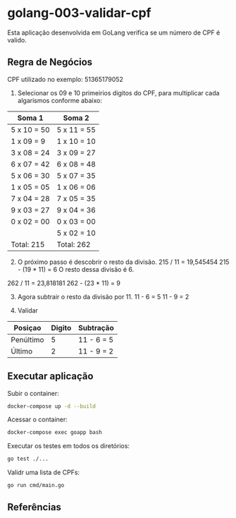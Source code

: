 # golang-003-validar-cpf

Esta aplicação desenvolvida em GoLang verifica se um número de CPF é valido.

## Regra de Negócios

CPF utilizado no exemplo: 51365179052

1. Selecionar os 09 e 10 primeirios digitos do CPF, para multiplicar cada algarismos conforme abaixo:

| Soma 1      | Soma 2       |
|-------------|--------------|
| 5 x 10 = 50 | 5 x 11 = 55  |    
| 1 x 09 = 9  | 1 x 10 = 10  |
| 3 x 08 = 24 | 3 x 09 = 27  | 
| 6 x 07 = 42 | 6 x 08 = 48  | 
| 5 x 06 = 30 | 5 x 07 = 35  | 
| 1 x 05 = 05 | 1 x 06 = 06  |
| 7 x 04 = 28 | 7 x 05 = 35  | 
| 9 x 03 = 27 | 9 x 04 = 36  | 
| 0 x 02 = 00 | 0 x 03 = 00  |
|             | 5 x 02 = 10  |  
| Total: 215  | Total: 262   |

2. O próximo passo é descobrir o resto da divisão.
215 / 11 = 19,545454
215 - (19 * 11) = 6
O resto dessa divisão é 6.

262 / 11 = 23,818181
262 - (23 * 11) = 9

3. Agora subtrair o resto da divisão por 11.
11 - 6 = 5 
11 - 9 = 2

4. Validar

| Posiçao   | Digito |  Subtração   | 
|-----------|--------|--------------|
| Penúltimo |    5   |   11 - 6 = 5 |
| Último    |    2   |   11 - 9 = 2 |



## Executar aplicação

Subir o container:

``` bash
docker-compose up -d --build
```

Acessar o container: 

``` bash
docker-compose exec goapp bash
```

Executar os testes em todos os diretórios:

``` bash
go test ./...
```

Validr uma lista de CPFs:

``` bash
go run cmd/main.go
```

## Referências




